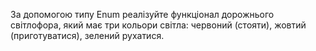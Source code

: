 За допомогою типу Enum реалізуйте функціонал дорожнього світлофора, який має три кольори світла: червоний (стояти), жовтий (приготуватися), зелений рухатися.